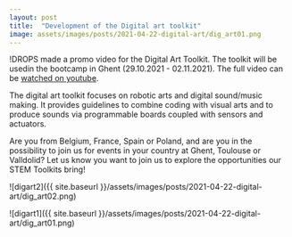 ```yaml
---
layout: post
title:  "Development of the Digital art toolkit"
image: assets/images/posts/2021-04-22-digital-art/dig_art01.png
---
```


!DROPS made a promo video for the Digital Art Toolkit. The toolkit will be usedin the bootcamp in Ghent (29.10.2021 - 02.11.2021). The full video can be [watched on youtube](https://www.youtube.com/watch?v=2EXUhEd_8Zk).

The digital art toolkit focuses on robotic arts and digital sound/music making. It provides guidelines to combine coding with visual arts and to produce sounds via programmable boards coupled with sensors and actuators.

Are you from Belgium, France, Spain or Poland, and are you in the possibility to join us for events in your country at Ghent, Toulouse or Valldolid? Let us know you want to join us to explore the opportunities our STEM Toolkits bring!


![digart2]({{ site.baseurl }}/assets/images/posts/2021-04-22-digital-art/dig_art02.png) 

![digart1]({{ site.baseurl }}/assets/images/posts/2021-04-22-digital-art/dig_art01.png) 
